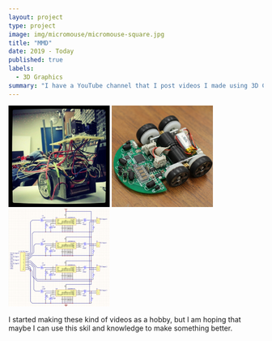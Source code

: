 ```yaml
---
layout: project
type: project
image: img/micromouse/micromouse-square.jpg
title: "MMD"
date: 2019 - Today
published: true
labels:
  - 3D Graphics
summary: "I have a YouTube channel that I post videos I made using 3D CG softwares."
---
```


<div class="text-center p-4">
  <img width="200px" src="../img/micromouse/micromouse-robot.png" class="img-thumbnail" >
  <img width="200px" src="../img/micromouse/micromouse-robot-2.jpg" class="img-thumbnail" >
  <img width="200px" src="../img/micromouse/micromouse-circuit.png" class="img-thumbnail" >
</div>

I started making these kind of videos as a hobby, but I am hoping that maybe I can use this skil and knowledge to make something better.

